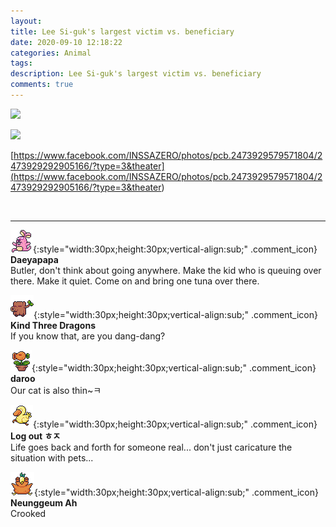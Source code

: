```yaml
---
layout: 
title: Lee Si-guk's largest victim vs. beneficiary
date: 2020-09-10 12:18:22
categories: Animal
tags: 
description: Lee Si-guk's largest victim vs. beneficiary
comments: true
---
```


![](https://blog.kakaocdn.net/dn/bVvuZe/btqHwgOg8vW/XbUI6jH4brlcMh0QAOY3zK/img.jpg)

![](https://blog.kakaocdn.net/dn/bF0Iii/btqHxc5TKQ1/7viXFttvuh9kBzOTSERtK1/img.jpg)

[https://www.facebook.com/INSSAZERO/photos/pcb.2473929579571804/2473929292905166/?type=3&theater](<https://www.facebook.com/INSSAZERO/photos/pcb.2473929579571804/2473929292905166/?type=3&theater>)

​

* * *

![comment](/assets/character/bunny.png){:style="width:30px;height:30px;vertical-align:sub;" .comment_icon} **Daeyapapa**  
Butler, don't think about going anywhere. Make the kid who is queuing over there. Make it quiet. Come on and bring one tuna over there.   
  
![comment](/assets/character/trunk.png){:style="width:30px;height:30px;vertical-align:sub;" .comment_icon} **Kind Three Dragons**  
If you know that, are you dang-dang?   
  
![comment](/assets/character/plant.png){:style="width:30px;height:30px;vertical-align:sub;" .comment_icon} **daroo**  
Our cat is also thin~ㅋ   
  
![comment](/assets/character/duck.png){:style="width:30px;height:30px;vertical-align:sub;" .comment_icon} **Log out ㅎㅈ**  
Life goes back and forth for someone real... don't just caricature the situation with pets...   
  
![comment](/assets/character/bird.png){:style="width:30px;height:30px;vertical-align:sub;" .comment_icon} **Neunggeum Ah**  
Crooked   
  

